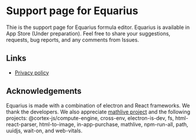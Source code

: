 # Support page for Equarius
Thie is the support page for Equarius formula editor. Equarius is available in App Store (Under preparation). Feel free to share your suggestions, requests, bug reports, and any comments from Issues. 

## Links
- [Privacy policy](https://github.com/ichibha/Equarius/blob/2e2af8d3c0d1806eefed07d6e0771215f39baa96/privacy_policy.md)

## Acknowledgements 
Equarius is made with a combination of electron and React frameworks. We thank the developers. We also appreciate [mathlive project](https://github.com/arnog/mathlive) and the following projects: @cortex-js/compute-engine, cross-env, electron-is-dev, fs, html-react-parser, html-to-image, in-app-purchase, mathlive, npm-run-all, path,  uuidjs, wait-on, and web-vitals.
